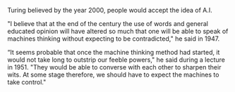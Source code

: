 Turing believed by the year 2000, people would accept the idea of A.I.

"I believe that at the end of the century the use of words and general educated opinion will have altered so much that one will be able to speak of machines thinking without expecting to be contradicted," he said in 1947.

“It seems probable that once the machine thinking method had started, it would not take long to outstrip our feeble powers," he said during a lecture in 1951. "They would be able to converse with each other to sharpen their wits. At some stage therefore, we should have to expect the machines to take control."
